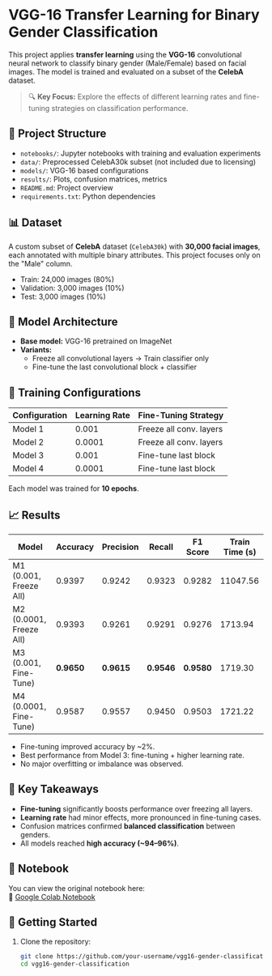 # VGG-16 Transfer Learning for Binary Gender Classification

This project applies **transfer learning** using the **VGG-16** convolutional neural network to classify binary gender (Male/Female) based on facial images. The model is trained and evaluated on a subset of the **CelebA** dataset.

> 🔍 **Key Focus:** Explore the effects of different learning rates and fine-tuning strategies on classification performance.

## 📁 Project Structure

- `notebooks/`: Jupyter notebooks with training and evaluation experiments
- `data/`: Preprocessed CelebA30k subset (not included due to licensing)
- `models/`: VGG-16 based configurations
- `results/`: Plots, confusion matrices, metrics
- `README.md`: Project overview
- `requirements.txt`: Python dependencies

## 📊 Dataset

A custom subset of **CelebA** dataset (`CelebA30k`) with **30,000 facial images**, each annotated with multiple binary attributes. This project focuses only on the "Male" column.

- Train: 24,000 images (80%)
- Validation: 3,000 images (10%)
- Test: 3,000 images (10%)

## 🧠 Model Architecture

- **Base model:** VGG-16 pretrained on ImageNet
- **Variants:**
  - Freeze all convolutional layers → Train classifier only
  - Fine-tune the last convolutional block + classifier

## 🔧 Training Configurations

| Configuration                     | Learning Rate | Fine-Tuning Strategy       |
|----------------------------------|---------------|----------------------------|
| Model 1                          | 0.001         | Freeze all conv. layers    |
| Model 2                          | 0.0001        | Freeze all conv. layers    |
| Model 3                          | 0.001         | Fine-tune last block       |
| Model 4                          | 0.0001        | Fine-tune last block       |

Each model was trained for **10 epochs**.

## 📈 Results

| Model | Accuracy | Precision | Recall | F1 Score | Train Time (s) |
|-------|----------|-----------|--------|----------|----------------|
| M1 (0.001, Freeze All) | 0.9397   | 0.9242    | 0.9323 | 0.9282   | 11047.56        |
| M2 (0.0001, Freeze All) | 0.9393   | 0.9261    | 0.9291 | 0.9276   | 1713.94         |
| M3 (0.001, Fine-Tune)   | **0.9650**   | **0.9615**    | **0.9546** | **0.9580**   | 1719.30         |
| M4 (0.0001, Fine-Tune)  | 0.9587   | 0.9557    | 0.9450 | 0.9503   | 1721.22         |

- Fine-tuning improved accuracy by ~2%.
- Best performance from Model 3: fine-tuning + higher learning rate.
- No major overfitting or imbalance was observed.

## 📌 Key Takeaways

- **Fine-tuning** significantly boosts performance over freezing all layers.
- **Learning rate** had minor effects, more pronounced in fine-tuning cases.
- Confusion matrices confirmed **balanced classification** between genders.
- All models reached **high accuracy (~94–96%)**.

## 🧪 Notebook

You can view the original notebook here:  
📎 [Google Colab Notebook](https://drive.google.com/file/d/1YQtea41Jd9IApPdjg6MKlvqj56cCLrgB/view?usp=sharing)

## 🚀 Getting Started

1. Clone the repository:
   ```bash
   git clone https://github.com/your-username/vgg16-gender-classification.git
   cd vgg16-gender-classification
